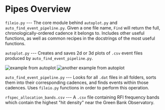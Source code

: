 # Pipes Overview
`fileio.py` --- The core module behind `autoplot.py` and `auto_find_event_pipeline.py`.  Given a one file name, `Find` will return the full, chronologically-ordered cadence it belongs to.  Includes other useful functions, as well as common recipes in the docstrings of the most useful functions.

`autoplot.py` --- Creates and saves 2d or 3d plots of `.csv` event files produced by `auto_find_event_pipeline.py`.  

![example from autoplot](https://github.com/rtraas/turboCLOUD/blob/master/turbo_cloud/pipes/07-23-2020.png)
![another example from autoplot](https://github.com/rtraas/turboCLOUD/blob/master/turbo_cloud/pipes/hits_rfi_plot.png)

`auto_find_event_pipeline.py` --- Looks for all `.dat` files in all folders, sorts them into their corresponding cadences, and finds events within those cadences.  Uses `fileio.py` functions in order to perform this operation.

`rfspec_allocation_bands.csv` --- A `.csv` file containing RFI frequency bands which contain the highest "hit density" near the Green Bank Observatory.

